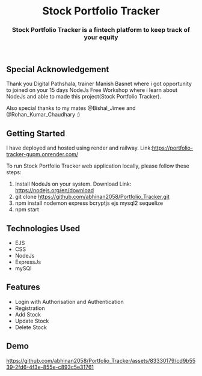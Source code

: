 # <h1 align="center"> Stock Portfolio Tracker </h1>
<h3 align="center">Stock Portfolio Tracker is a fintech platform to keep track of your equity</h3>
<br>


## Special Acknowledgement
Thank you Digital Pathshala, trainer Manish Basnet where i got opportunity to joined on your 15 days
NodeJs Free Workshop where i learn about NodeJs and able to made this project(Stock Portfolio Tracker).

Also special thanks to my mates @Bishal_Jimee and @Rohan_Kumar_Chaudhary :)

## Getting Started
I have deployed and hosted using render and railway.
Link:https://portfolio-tracker-gupm.onrender.com/

To run Stock Portfolio Tracker web application locally, please follow these steps:
1. Install NodeJs on your system. Download Link: https://nodejs.org/en/download
2. git clone https://github.com/abhinan2058/Portfolio_Tracker.git
3. npm install nodemon express bcryptjs ejs mysql2 sequelize
4. npm start

## Technologies Used

- EJS
- CSS
- NodeJs
- ExpressJs
- mySQl

## Features

- Login with Authorisation and Authentication
- Registration
- Add Stock 
- Update Stock
- Delete Stock

## Demo


https://github.com/abhinan2058/Portfolio_Tracker/assets/83330179/cd9b5539-2fd6-4f3e-855e-c893c5e31761
